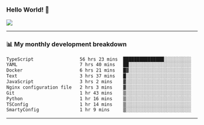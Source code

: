 ### Hello World! 👋

<a>
  <img align="center" src="https://github-readme-stats.vercel.app/api?username=megatunger&count_private=true&include_all_commits=true&bg_color=30,56CCF2,2F80ED&title_color=fff&text_color=fff" />
</a>

------
### 📊 My monthly development breakdown

<!--START_SECTION:waka-->

```txt
TypeScript                 56 hrs 23 mins  ███████████████░░░░░░░░░░   59.72 %
YAML                       7 hrs 40 mins   ██░░░░░░░░░░░░░░░░░░░░░░░   08.14 %
Docker                     6 hrs 21 mins   █▓░░░░░░░░░░░░░░░░░░░░░░░   06.74 %
Text                       3 hrs 37 mins   █░░░░░░░░░░░░░░░░░░░░░░░░   03.83 %
JavaScript                 3 hrs 2 mins    ▓░░░░░░░░░░░░░░░░░░░░░░░░   03.21 %
Nginx configuration file   2 hrs 3 mins    ▓░░░░░░░░░░░░░░░░░░░░░░░░   02.18 %
Git                        1 hr 43 mins    ▒░░░░░░░░░░░░░░░░░░░░░░░░   01.82 %
Python                     1 hr 16 mins    ▒░░░░░░░░░░░░░░░░░░░░░░░░   01.36 %
TSConfig                   1 hr 14 mins    ▒░░░░░░░░░░░░░░░░░░░░░░░░   01.32 %
SmartyConfig               1 hr 9 mins     ▒░░░░░░░░░░░░░░░░░░░░░░░░   01.23 %
```

<!--END_SECTION:waka-->

------
